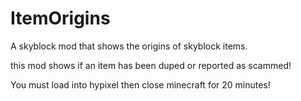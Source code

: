 #  ItemOrigins
A skyblock mod that shows the origins of skyblock items.

this mod shows if an item has been duped or reported as scammed!

You must load into hypixel then close minecraft for 20 minutes!
